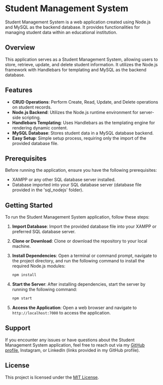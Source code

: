 # Student Management System

Student Management System is a web application created using Node.js and MySQL as the backend database. It provides functionalities for managing student data within an educational institution.

## Overview

This application serves as a Student Management System, allowing users to store, retrieve, update, and delete student information. It utilizes the Node.js framework with Handlebars for templating and MySQL as the backend database.

## Features

- **CRUD Operations**: Perform Create, Read, Update, and Delete operations on student records.
- **Node.js Backend**: Utilizes the Node.js runtime environment for server-side scripting.
- **Handlebars Templating**: Uses Handlebars as the templating engine for rendering dynamic content.
- **MySQL Database**: Stores student data in a MySQL database backend.
- **Easy Setup**: Simple setup process, requiring only the import of the provided database file.

## Prerequisites

Before running the application, ensure you have the following prerequisites:

- XAMPP or any other SQL database server installed.
- Database imported into your SQL database server (database file provided in the 'sql_nodejs' folder).

## Getting Started

To run the Student Management System application, follow these steps:

1. **Import Database**: Import the provided database file into your XAMPP or preferred SQL database server.

2. **Clone or Download**: Clone or download the repository to your local machine.

3. **Install Dependencies**: Open a terminal or command prompt, navigate to the project directory, and run the following command to install the required Node.js modules:

    ```bash
    npm install
    ```

4. **Start the Server**: After installing dependencies, start the server by running the following command:

    ```bash
    npm start
    ```

5. **Access the Application**: Open a web browser and navigate to `http://localhost:7000` to access the application.

## Support

If you encounter any issues or have questions about the Student Management System application, feel free to reach out via my [GitHub profile](https://github.com/ps8847), Instagram, or LinkedIn (links provided in my GitHub profile).

## License

This project is licensed under the [MIT License](LICENSE).


